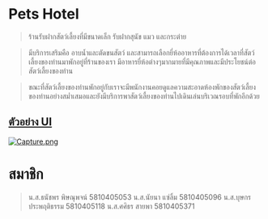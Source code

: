 
# **Pets Hotel** 
> ร้านรับฝากสัตว์เลี้ยงที่มีขนาดเล็ก รับฝากสุนัข แมว และกระต่าย 

>มีบริการเสริมคือ อาบน้ำและตัดขนสัตว์ และสามารถเลือกยี่ห้ออาหารที่ต้องการได้เวลาที่สัตว์เลี้ยงของท่านมาพักอยู่ที่ร้านของเรา มีอาหารยี่ห้อต่างๆมากมายที่มีคุณภาพและมีประโยชน์ต่อสัตว์เลี้ยงของท่าน

>ขณะที่สัตว์เลี้ยงของท่านพักอยู่กับเราจะมีพนักงานคอยดูแลความสะอาดห้องพักของสัตว์เลี้ยงของท่านอย่างสม่ำเสมอและยังมีบริการพาสัตว์เลี้ยงของท่านไปเดินเล่นบริเวณรอบที่พักอีกด้วย 


## [ตัวอย่าง UI](https://www.draw.io/?lightbox=1&highlight=CCE5FF&edit=_blank&layers=1&nav=1#G1pgc8Xh6hFUE5G0rbYaLvB7esVmpEhBwj)
[![Capture.png](https://i.postimg.cc/d3L51bM9/Capture.png)](https://postimg.cc/tnG3vm41)

# **สมาชิก** 
>น.ส.ธนัชพร พิษณุพจน์     5810405053
>น.ส.นัยนา แซ่ลิ้ม         5810405096
>น.ส.บุษกร ประพฤติธรรม    5810405118
>น.ส.ศศิธร สายพา         5810405371

